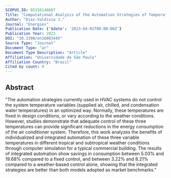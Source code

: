 ```yaml
---
SCOPUS_ID: 85156146607
Title: "Computational Analysis of the Automation Strategies of Temperatures of Supplied Air, Chilled and Condensation Water in Commercial Buildings"
Author: "Diaz-Valdivia J."
Journal: "Energies"
Publication Date: {'$date': '2023-04-01T00:00:00Z'}
Publication Year: 2023
DOI: "10.3390/en16083445"
Source Type: "Journal"
Document Type: "ar"
Document Type Description: "Article"
Affiliation: "Universidade de São Paulo"
Affiliation Country: "Brazil"
Cited by count: 0
---
```


## Abstract
"The automation strategies currently used in HVAC systems do not control the system temperature variables (supplied air, chilled, and condensation water temperatures) in an optimized way. Normally, these temperatures are fixed in design conditions, or vary according to the weather conditions. However, studies demonstrate that adequate control of these three temperatures can provide significant reductions in the energy consumption of the air conditioner system. Therefore, this work analyzes the benefits of individualized and integrated automation of these three variable temperatures in different tropical and subtropical weather conditions through computer simulation for a typical commercial building. The results of integrated automation show savings in consumption between 5.03% and 19.68% compared to a fixed control, and between 3.22% and 8.21% compared to a weather-based control alone, showing that the integrated strategies are better than both models adopted as market benchmarks."
